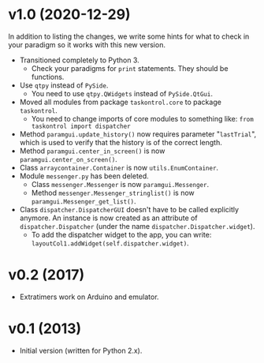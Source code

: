 # v1.0 (2020-12-29)

In addition to listing the changes, we write some hints for what to check in your paradigm so it works with this new version.

* Transitioned completely to Python 3.
  * Check your paradigms for `print` statements. They should be functions.
* Use `qtpy` instead of `PySide`.
  * You need to use `qtpy.QWidgets` instead of `PySide.QtGui`.
* Moved all modules from package `taskontrol.core` to package `taskontrol`.
  * You need to change imports of core modules to something like: `from taskontrol import dispatcher`
* Method `paramgui.update_history()` now requires parameter "`lastTrial`", which is used to verify that the history is of the correct length.
* Method `paramgui.center_in_screen()` is now `paramgui.center_on_screen()`.
* Class `arraycontainer.Container` is now `utils.EnumContainer`.
* Module `messenger.py` has been deleted.
  * Class `messenger.Messenger` is now `paramgui.Messenger`.
  * Method `messenger.Messenger_stringlist()` is now `paramgui.Messenger_get_list()`.
* Class `dispatcher.DispatcherGUI` doesn't have to be called explicitly anymore. An instance is now created as an attribute of `dispatcher.Dispatcher` (under the name `dispatcher.Dispatcher.widget`).
  * To add the dispatcher widget to the app, you can write: `layoutCol1.addWidget(self.dispatcher.widget)`.
  
# v0.2 (2017)
* Extratimers work on Arduino and emulator.

# v0.1 (2013)
* Initial version (written for Python 2.x).
